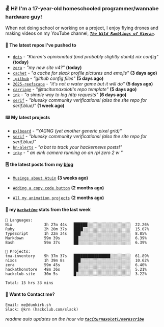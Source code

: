 ### ✌️ Hi! I'm a 17-year-old homeschooled programmer/wannabe hardware guy!

When not doing school or working on a project, I enjoy flying drones and making videos on my YouTube channel, [**_`The Wild Ramblings of Kieran`_**](https://youtube.com/@kieran.rambles).

#### 👷 The latest repos I've pushed to

- [`dots`](https://github.com/taciturnaxolotl/dots) - _"Kieran's opinionated (and probably slightly dumb) nix config"_ **(today)**
- [`zera`](https://github.com/taciturnaxolotl/zera) - _"my new site v4?"_ **(today)**
- [`cachet`](https://github.com/taciturnaxolotl/cachet) - _"a cache for slack profile pictures and emojis"_ **(3 days ago)**
- [`.github`](https://github.com/taciturnaxolotl/.github) - _"github config files"_ **(5 days ago)**
- [`2025-reefscape`](https://github.com/df1317/2025-reefscape) - _"it's not a water game but it will do"_ **(5 days ago)**
- [`carriage`](https://github.com/taciturnaxolotl/carriage) - _"@taciturnaxolotl's repo template"_ **(5 days ago)**
- [`ink`](https://github.com/taciturnaxolotl/ink) - _"a simple way to log http requests"_ **(6 days ago)**
- [`serif`](https://github.com/taciturnaxolotl/serif) - _"bluesky community verifications! (also the site repo for serif.blue)"_ **(1 week ago)**

#### ⌨️ My latest projects

- [`pxlboard`](https://github.com/taciturnaxolotl/pxlboard) - _"YAGNG (yet another generic pixel grid)"_
- [`serif`](https://github.com/taciturnaxolotl/serif) - _"bluesky community verifications! (also the site repo for serif.blue)"_
- [`hn-alerts`](https://github.com/taciturnaxolotl/hn-alerts) - _"a bot to track your hackernews posts!"_
- [`inky`](https://github.com/taciturnaxolotl/inky) - _" an eink camera running on an rpi zero 2 w "_

#### 🗒️ the latest posts from my [blog](https://dunkirk.sh)

- [`Musings about Atuin`](https://dunkirk.sh/blog/atuin/) **(3 weeks ago)**

- [`Adding a copy code button`](https://dunkirk.sh/blog/adding-a-copy-button/) **(2 months ago)**

- [`All my animation projects`](https://dunkirk.sh/blog/my-animations/) **(2 months ago)**



#### 📡 my [_`hackatime`_](https://waka.hackclub.com) stats from the last week

```text
💾 Languages:
Nix              3h 27m 44s   ██████░░░░░░░░░░░░░░░░░░░  22.26%
Ruby             2h 20m 37s   ████░░░░░░░░░░░░░░░░░░░░░  15.07%
TypeScript       1h 22m 34s   ███░░░░░░░░░░░░░░░░░░░░░░  8.85%
Markdown         59m 39s      ██░░░░░░░░░░░░░░░░░░░░░░░  6.39%
Bash             59m 37s      ██░░░░░░░░░░░░░░░░░░░░░░░  6.39%

💼 Projects:
tma-inventory    9h 37m 37s   ████████████████░░░░░░░░░  61.89%
nixos            1h 39m 8s    ███░░░░░░░░░░░░░░░░░░░░░░  10.62%
zera             59m 45s      ██░░░░░░░░░░░░░░░░░░░░░░░  6.40%
hackathonstore   48m 36s      ██░░░░░░░░░░░░░░░░░░░░░░░  5.21%
hackclub-site    30m 5s       █░░░░░░░░░░░░░░░░░░░░░░░░  3.22%

Total: 15 hrs 33 mins
```

#### 📮 Want to Contact me?

```text
Email: me@dunkirk.sh
Slack: @krn (hackclub.com/slack)
```

_readme auto updates on the hour via [**`taciturnaxolotl/markscribe`**](https://github.com/taciturnaxolotl/markscribe)_
